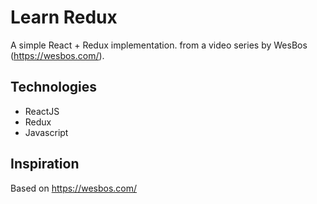 # Learn Redux

A simple React + Redux implementation. from a video series by WesBos (https://wesbos.com/).

## Technologies
* ReactJS
* Redux
* Javascript

## Inspiration
Based on https://wesbos.com/
